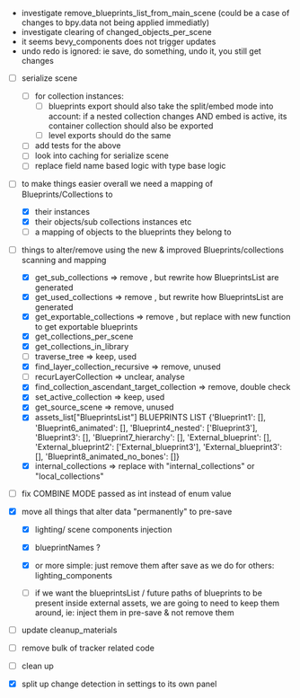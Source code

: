 - investigate remove_blueprints_list_from_main_scene (could be a case of changes to bpy.data not being applied immediatly)
- investigate clearing of changed_objects_per_scene
- it seems bevy_components does not trigger updates
- undo redo is ignored: ie save, do something, undo it, you still get changes


- [ ] serialize scene
   - [ ] for collection instances: 
      * [ ] blueprints export should also take the split/embed mode into account: if a nested collection changes AND embed is active, its container collection should also be exported
      * [ ] level exports should do the same
   - [ ] add tests for the above
   - [ ] look into caching for serialize scene
   - [ ] replace field name based logic with type base logic 

- [ ] to make things easier overall we need a mapping of Blueprints/Collections to
   - [x] their instances
   - [x] their objects/sub collections instances etc
   - [ ] a mapping of objects to the blueprints they belong to
- [ ] things to alter/remove using the new & improved Blueprints/collections scanning and mapping
   - [x] get_sub_collections                          => remove , but rewrite how BlueprintsList are generated
   - [x] get_used_collections                         => remove , but rewrite how BlueprintsList are generated
   - [x] get_exportable_collections                   => remove , but replace with new function to get exportable blueprints
   - [x] get_collections_per_scene
   - [x] get_collections_in_library
   - [ ] traverse_tree                                => keep, used
   - [x] find_layer_collection_recursive              => remove, unused
   - [ ] recurLayerCollection                         => unclear, analyse
   - [x] find_collection_ascendant_target_collection  => remove, double check
   - [x] set_active_collection                        => keep, used
   - [x] get_source_scene                             => remove, unused 
   - [x] assets_list["BlueprintsList"]
      BLUEPRINTS LIST {'Blueprint1': [], 'Blueprint6_animated': [], 'Blueprint4_nested': ['Blueprint3'], 'Blueprint3': [], 'Blueprint7_hierarchy': [], 'External_blueprint': [], 'External_blueprint2': ['External_blueprint3'], 'External_blueprint3': [], 'Blueprint8_animated_no_bones': []}
   - [x] internal_collections => replace with "internal_collections" or "local_collections"
   
- [ ] fix COMBINE MODE passed as int instead of enum value
- [x] move all things that alter data "permanently" to pre-save
   - [x] lighting/ scene components injection
   - [x] blueprintNames ?
   - [x] or more simple: just remove them after save as we do for others: lighting_components

   - [ ] if we want the blueprintsList / future paths of blueprints to be present inside external assets, we are going to need to keep them around, ie: inject them in pre-save & not remove them 

- [ ] update cleanup_materials

- [ ] remove bulk of tracker related code
- [ ] clean up
- [x] split up change detection in settings to its own panel